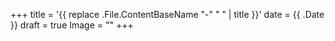+++
title = '{{ replace .File.ContentBaseName "-" " " | title }}'
date = {{ .Date }}
draft = true
Image = ""
+++
